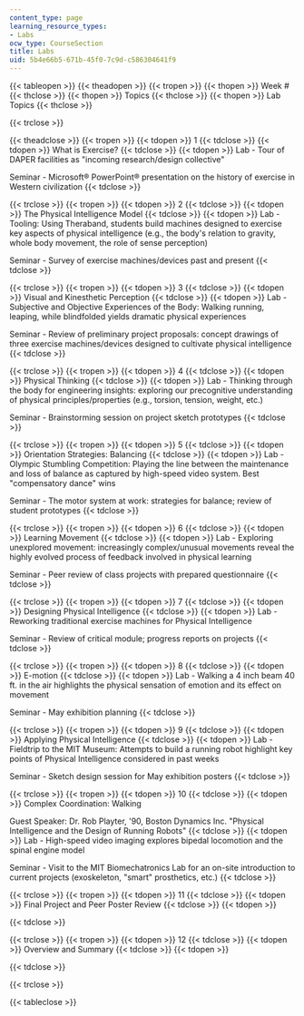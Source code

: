 ```yaml
---
content_type: page
learning_resource_types:
- Labs
ocw_type: CourseSection
title: Labs
uid: 5b4e66b5-671b-45f0-7c9d-c586304641f9
---
```


{{< tableopen >}}
{{< theadopen >}}
{{< tropen >}}
{{< thopen >}}
Week #
{{< thclose >}}
{{< thopen >}}
Topics
{{< thclose >}}
{{< thopen >}}
Lab Topics
{{< thclose >}}

{{< trclose >}}

{{< theadclose >}}
{{< tropen >}}
{{< tdopen >}}
1
{{< tdclose >}}
{{< tdopen >}}
What is Exercise?
{{< tdclose >}}
{{< tdopen >}}
Lab - Tour of DAPER facilities as "incoming research/design collective"  
  
Seminar - Microsoft® PowerPoint® presentation on the history of exercise in Western civilization
{{< tdclose >}}

{{< trclose >}}
{{< tropen >}}
{{< tdopen >}}
2
{{< tdclose >}}
{{< tdopen >}}
The Physical Intelligence Model
{{< tdclose >}}
{{< tdopen >}}
Lab - Tooling: Using Theraband, students build machines designed to exercise key aspects of physical intelligence (e.g., the body's relation to gravity, whole body movement, the role of sense perception)  
  
Seminar - Survey of exercise machines/devices past and present
{{< tdclose >}}

{{< trclose >}}
{{< tropen >}}
{{< tdopen >}}
3
{{< tdclose >}}
{{< tdopen >}}
Visual and Kinesthetic Perception
{{< tdclose >}}
{{< tdopen >}}
Lab - Subjective and Objective Experiences of the Body: Walking running, leaping, while blindfolded yields dramatic physical experiences  
  
Seminar - Review of preliminary project proposals: concept drawings of three exercise machines/devices designed to cultivate physical intelligence
{{< tdclose >}}

{{< trclose >}}
{{< tropen >}}
{{< tdopen >}}
4
{{< tdclose >}}
{{< tdopen >}}
Physical Thinking
{{< tdclose >}}
{{< tdopen >}}
Lab - Thinking through the body for engineering insights: exploring our precognitive understanding of physical principles/properties (e.g., torsion, tension, weight, etc.)  
  
Seminar - Brainstorming session on project sketch prototypes
{{< tdclose >}}

{{< trclose >}}
{{< tropen >}}
{{< tdopen >}}
5
{{< tdclose >}}
{{< tdopen >}}
Orientation Strategies: Balancing
{{< tdclose >}}
{{< tdopen >}}
Lab - Olympic Stumbling Competition: Playing the line between the maintenance and loss of balance as captured by high-speed video system. Best "compensatory dance" wins  
  
Seminar - The motor system at work: strategies for balance; review of student prototypes
{{< tdclose >}}

{{< trclose >}}
{{< tropen >}}
{{< tdopen >}}
6
{{< tdclose >}}
{{< tdopen >}}
Learning Movement
{{< tdclose >}}
{{< tdopen >}}
Lab - Exploring unexplored movement: increasingly complex/unusual movements reveal the highly evolved process of feedback involved in physical learning  
  
Seminar - Peer review of class projects with prepared questionnaire
{{< tdclose >}}

{{< trclose >}}
{{< tropen >}}
{{< tdopen >}}
7
{{< tdclose >}}
{{< tdopen >}}
Designing Physical Intelligence
{{< tdclose >}}
{{< tdopen >}}
Lab - Reworking traditional exercise machines for Physical Intelligence  
  
Seminar - Review of critical module; progress reports on projects
{{< tdclose >}}

{{< trclose >}}
{{< tropen >}}
{{< tdopen >}}
8
{{< tdclose >}}
{{< tdopen >}}
E-motion
{{< tdclose >}}
{{< tdopen >}}
Lab - Walking a 4 inch beam 40 ft. in the air highlights the physical sensation of emotion and its effect on movement  
  
Seminar - May exhibition planning
{{< tdclose >}}

{{< trclose >}}
{{< tropen >}}
{{< tdopen >}}
9
{{< tdclose >}}
{{< tdopen >}}
Applying Physical Intelligence
{{< tdclose >}}
{{< tdopen >}}
Lab - Fieldtrip to the MIT Museum: Attempts to build a running robot highlight key points of Physical Intelligence considered in past weeks  
  
Seminar - Sketch design session for May exhibition posters
{{< tdclose >}}

{{< trclose >}}
{{< tropen >}}
{{< tdopen >}}
10
{{< tdclose >}}
{{< tdopen >}}
Complex Coordination: Walking  
  
Guest Speaker: Dr. Rob Playter, '90, Boston Dynamics Inc. "Physical Intelligence and the Design of Running Robots"
{{< tdclose >}}
{{< tdopen >}}
Lab - High-speed video imaging explores bipedal locomotion and the spinal engine model  
  
Seminar - Visit to the MIT Biomechatronics Lab for an on-site introduction to current projects (exoskeleton, "smart" prosthetics, etc.)
{{< tdclose >}}

{{< trclose >}}
{{< tropen >}}
{{< tdopen >}}
11
{{< tdclose >}}
{{< tdopen >}}
Final Project and Peer Poster Review
{{< tdclose >}}
{{< tdopen >}}

{{< tdclose >}}

{{< trclose >}}
{{< tropen >}}
{{< tdopen >}}
12
{{< tdclose >}}
{{< tdopen >}}
Overview and Summary
{{< tdclose >}}
{{< tdopen >}}

{{< tdclose >}}

{{< trclose >}}

{{< tableclose >}}
